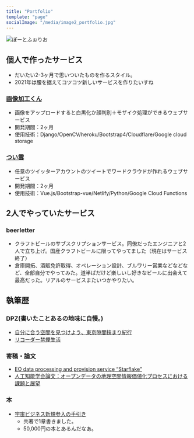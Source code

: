 ```yaml
---
title: "Portfolio"
template: "page"
socialImage: "/media/image2_portfolio.jpg"
---
```


![ぽーとふぉりお](/media/image2_portfolio.jpg)

## 個人で作ったサービス

- だいたい2-3ヶ月で思いついたものを作るスタイル。
- 2021年は腰を据えてコツコツ新しいサービスを作りたいすね

### [画像加工くん](https://gazokako.herokuapp.com/)

- 画像をアップロードすると白黒化か顔判別＋モザイク処理ができるウェブサービス
- 開発期間：2ヶ月
- 使用技術：Django/OpenCV/heroku/Bootstrap4/Cloudflare/Google cloud storage

### [つい雲](https://twikumo.netlify.app/)

- 任意のツイッターアカウントのツイートでワードクラウドが作れるウェブサービス
- 開発期間：2ヶ月
- 使用技術：Vue.js/Bootstrap-vue/Netlify/Python/Google Cloud Functions

## 2人でやっていたサービス

### beerletter

- クラフトビールのサブスクリプションサービス。同僚だったエンジニアと2人で立ち上げ。国産クラフトビールに限ってやってました（現在はサービス終了）
- 倉庫開拓、酒販免許取得、オペレーション設計、ブルワリー営業などなどなど、全部自分でやってみた。道半ばだけど楽しいし好きなビールに出会えて最高だった。リアルのサービスまたいつかやりたい。

## 執筆歴

### DPZ(書いたことあるの地味に自慢。)

- [自分に合う空間を見つけよう、東京隙間挟まり紀行](https://backnumber.dailyportalz.jp/2013/08/19/d/2.htm)
- [リコーダー禁煙生活](https://backnumber.dailyportalz.jp/2014/01/12/b/)

### 寄稿・論文

- [EO data processing and provision service “Starflake”](https://eomag.eu/eo-data-processing-and-provision-service-starflake/)
- [人工知能学会論文：オープンデータの地理空間情報価値化プロセスにおける課題と展望](https://confit.atlas.jp/guide/event/jsai2020/subject/1F5-OS-4-03/tables?cryptoId=)

### 本

- [宇宙ビジネス新規参入の手引き](https://johokiko.co.jp/publishing/BC200902.php)
  - 共著で1章書きました。
  - 50,000円の本とあるんだなあ。